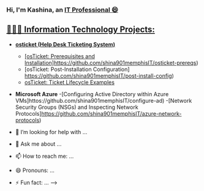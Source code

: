 ### Hi, I'm Kashina, an <a href="https://www.linkedin.com/in/kashina-wilson-737843256/">IT Professional 😄

  <h2>👩‍💻💬 Information Technology Projects:</h2>

  - <b>osticket (Help Desk Ticketing System)</b>
    - [osTicket: Prerequisites and Installation]https://github.com/shina901memphisIT/osticket-prereqs)  
    - [osTicket: Post-Installation Configuration] https://github.com/shina901memphisIT/post-install-config)
    - [osTicket: Ticket Lifecycle Examples](https://github.com/shina901memphisIT/ticket-lifecycle)
- <b>Microsoft Azure</b>
    -[Configuring Active Directory within Azure VMs]httos://github.com/shina901memphisIT/configure-ad)
    -[Network Security Groups (NSGs) and Inspecting Network Protocols]https://github.com/shina901memphisIT/azure-network-protocols)

- 🤔 I’m looking for help with ...
- 💬 Ask me about ...
- 📫 How to reach me: ...
- 😄 Pronouns: ...
- ⚡ Fun fact: ...
-->
